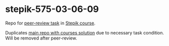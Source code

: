 # stepik-575-03-06-09
Repo for [peer-review task](https://stepik.org/lesson/237240/step/9?unit=209628) in [Stepik course](https://stepik.org/course/575).

Duplicates [main repo with courses solution](https://github.com/ornichola/learning-new/commit/d4c6ac95c57fd663ab82fba2d42e7637e7a979c1) due to necessary task condition. Will be removed after peer-review.
